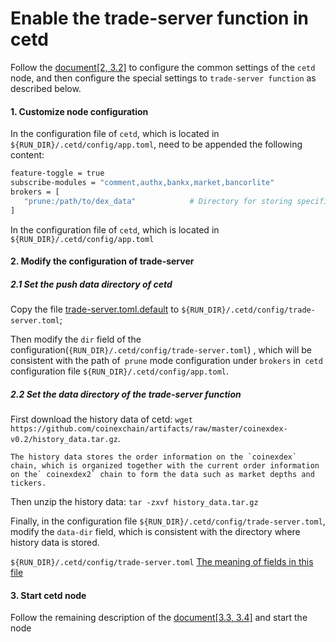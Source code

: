 # Enable the trade-server function in cetd



Follow the [document[2,  3.2]](docs/AtlantisHardForkGuide.en.md) to configure the common settings of the `cetd` node, and then configure the special settings to `trade-server function` as described below.


#### 1. Customize node configuration

In the configuration file of `cetd`, which is located in `${RUN_DIR}/.cetd/config/app.toml`, need to be appended the following content:

```bash
feature-toggle = true 
subscribe-modules = "comment,authx,bankx,market,bancorlite" 
brokers = [
   "prune:/path/to/dex_data"            # Directory for storing specified node data </br>
]
```
In the configuration file of `cetd`, which is located in `${RUN_DIR}/.cetd/config/app.toml`

#### 2. Modify the configuration of trade-server 

##### 2.1 Set the push data directory of cetd

Copy the file [trade-server.toml.default](https://github.com/coinsky/dex/blob/master/trade-server.toml.default) to `${RUN_DIR}/.cetd/config/trade-server.toml`; 

Then modify the `dir`  field of the configuration(`{RUN_DIR}/.cetd/config/trade-server.toml`) , which will be consistent with the path of` prune` mode configuration under `brokers` in` cetd` configuration file `${RUN_DIR}/.cetd/config/app.toml`.

##### 2.2 Set the data directory of the trade-server function

First download the history data of cetd:
 `wget https://github.com/coinexchain/artifacts/raw/master/coinexdex-v0.2/history_data.tar.gz`.

    The history data stores the order information on the `coinexdex` chain, which is organized together with the current order information on the` coinexdex2` chain to form the data such as market depths and tickers.

Then unzip the history data: `tar -zxvf history_data.tar.gz`

Finally, in the configuration file `${RUN_DIR}/.cetd/config/trade-server.toml`, modify the `data-dir` field, which is consistent with the directory where history data is stored.

`${RUN_DIR}/.cetd/config/trade-server.toml` [The meaning of fields in this file](https://github.com/coinexchain/trade-server/blob/master/docs/trade-server-deploy.md#%E9%85%8D%E7%BD%AE%E6%96%87%E4%BB%B6%E8%AF%B4%E6%98%8E)

#### 3. Start cetd node

Follow the remaining description of the [document[3.3,  3.4]](docs/AtlantisHardForkGuide.en.md) and start the node

